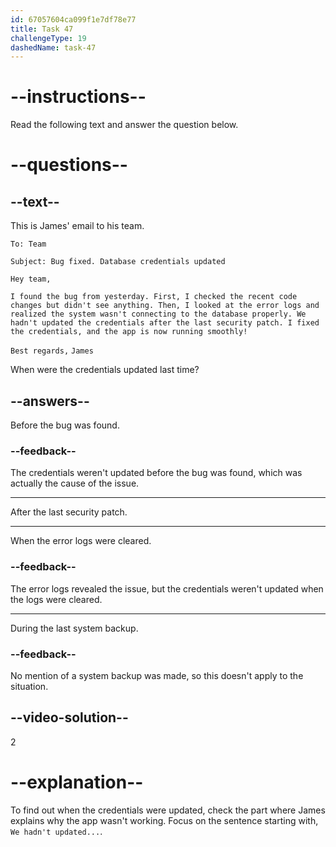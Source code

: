 ```yaml
---
id: 67057604ca099f1e7df78e77
title: Task 47
challengeType: 19
dashedName: task-47
---
```


<!-- READING -->

# --instructions--

Read the following text and answer the question below.

# --questions--

## --text--

This is James' email to his team.

`To: Team`

`Subject: Bug fixed. Database credentials updated`

`Hey team,`

`I found the bug from yesterday. First, I checked the recent code changes but didn't see anything. Then, I looked at the error logs and realized the system wasn't connecting to the database properly. We hadn't updated the credentials after the last security patch. I fixed the credentials, and the app is now running smoothly!`

`Best regards,`
`James`

When were the credentials updated last time?

## --answers--

Before the bug was found.

### --feedback--

The credentials weren't updated before the bug was found, which was actually the cause of the issue.

---

After the last security patch.

---

When the error logs were cleared.

### --feedback--

The error logs revealed the issue, but the credentials weren't updated when the logs were cleared.

---

During the last system backup.

### --feedback--

No mention of a system backup was made, so this doesn't apply to the situation.

## --video-solution--

2

# --explanation--

To find out when the credentials were updated, check the part where James explains why the app wasn't working. Focus on the sentence starting with, `We hadn't updated...`. 
